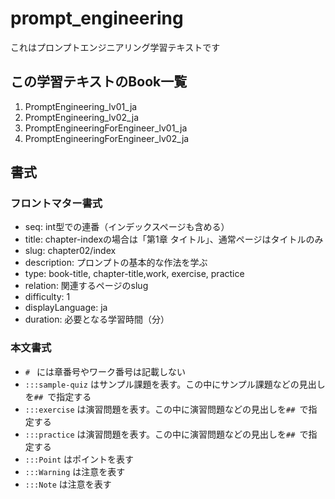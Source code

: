 # prompt_engineering
 
これはプロンプトエンジニアリング学習テキストです

## この学習テキストのBook一覧
1. PromptEngineering_lv01_ja
2. PromptEngineering_lv02_ja
3. PromptEngineeringForEngineer_lv01_ja
4. PromptEngineeringForEngineer_lv02_ja

## 書式
### フロントマター書式

- seq: int型での連番（インデックスページも含める）
- title: chapter-indexの場合は「第1章 タイトル」、通常ページはタイトルのみ
- slug: chapter02/index
- description: プロンプトの基本的な作法を学ぶ
- type: book-title, chapter-title,work, exercise, practice
- relation: 関連するページのslug
- difficulty: 1
- displayLanguage: ja
- duration: 必要となる学習時間（分）

### 本文書式

- `# ` には章番号やワーク番号は記載しない
- `:::sample-quiz` はサンプル課題を表す。この中にサンプル課題などの見出しを`## `で指定する
- `:::exercise` は演習問題を表す。この中に演習問題などの見出しを`## `で指定する
- `:::practice` は演習問題を表す。この中に演習問題などの見出しを`## `で指定する
- `:::Point` はポイントを表す
- `:::Warning` は注意を表す
- `:::Note` は注意を表す







